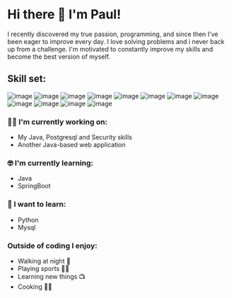 
# Hi there 👋 I'm Paul!

I recently discovered my true passion, programming, and since then I've been eager to improve every day. I love solving problems and i never back up from a challenge. I'm motivated to constantly improve my skills and become the best version of myself.

## Skill set:


![image](https://github.com/IacobOliver/IacobOliver/assets/119490133/1546a19b-77dc-4f08-9e4a-6e73b049bde5) 
![image](https://github.com/IacobOliver/IacobOliver/assets/119490133/de9c3fb1-6961-461a-a90a-a5763fd1eb77)
![image](https://github.com/IacobOliver/IacobOliver/assets/119490133/0a402c56-490e-429a-afed-08919877b1b3) 
![image](https://github.com/IacobOliver/IacobOliver/assets/119490133/90c3868d-1ef1-47a7-b9cf-b5be5f0e9800) 
![image](https://github.com/IacobOliver/IacobOliver/assets/119490133/b418ba8a-aa13-4e0e-823b-893e0aa972a3) 
![image](https://github.com/IacobOliver/IacobOliver/assets/119490133/2961d1d1-b767-4063-ae73-259888804c5f)
![image](https://github.com/IacobOliver/IacobOliver/assets/119490133/ce88401a-aef6-48af-9cde-1609dbe7da1e)
![image](https://github.com/IacobOliver/IacobOliver/assets/119490133/1a0ba0d4-33bf-43da-ba6e-61d41086caec) 
![image](https://github.com/IacobOliver/IacobOliver/assets/119490133/20cdb7ff-c2b8-4434-9cc1-f73ab465df4f) 
![image](https://github.com/IacobOliver/IacobOliver/assets/119490133/460b2c3f-d348-4526-9ee0-2c8d6121d9e3) 
![image](https://github.com/IacobOliver/IacobOliver/assets/119490133/626ea5cb-2b4a-415f-8062-f1e1134daa13) 
![image](https://github.com/IacobOliver/IacobOliver/assets/119490133/e977cc19-8193-4943-8fc1-db9f2d5018f0)


### :technologist: I'm currently working on:

- My Java, Postgresql and Security skills
- Another Java-based web application

### :nerd_face: I'm currently learning:

- Java
- SpringBoot

### :thinking: I want to learn:

- Python
- Mysql

### Outside of coding I enjoy:

- Walking at night 🎉
- Playing sports 🏋️‍♂️
- Learning new things 📺
- Cooking 👨‍🍳
